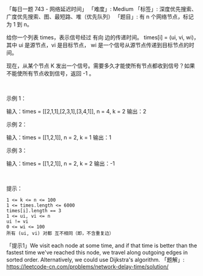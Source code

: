 「每日一题 743 - 网络延迟时间」
「难度」: Medium
「标签」: 深度优先搜索、广度优先搜索、图、最短路、堆（优先队列）
「题目」: 有 n 个网络节点，标记为 1 到 n。

给你一个列表 times，表示信号经过 有向 边的传递时间。 times[i] = (ui, vi, wi)，其中 ui 是源节点，vi 是目标节点， wi 是一个信号从源节点传递到目标节点的时间。

现在，从某个节点 K 发出一个信号。需要多久才能使所有节点都收到信号？如果不能使所有节点收到信号，返回 -1 。

 

示例 1：



输入：times = [[2,1,1],[2,3,1],[3,4,1]], n = 4, k = 2
输出：2


示例 2：

输入：times = [[1,2,1]], n = 2, k = 1
输出：1


示例 3：

输入：times = [[1,2,1]], n = 2, k = 2
输出：-1


 

提示：


	1 <= k <= n <= 100
	1 <= times.length <= 6000
	times[i].length == 3
	1 <= ui, vi <= n
	ui != vi
	0 <= wi <= 100
	所有 (ui, vi) 对都 互不相同（即，不含重复边）


「提示1」We visit each node at some time, and if that time is better than the fastest time we've reached this node, we travel along outgoing edges in sorted order.  Alternatively, we could use Dijkstra's algorithm.
「题解」: https://leetcode-cn.com/problems/network-delay-time/solution/